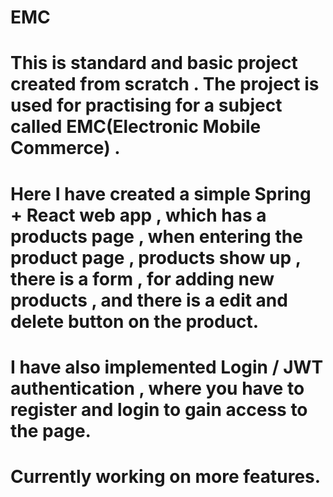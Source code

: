 # EMC

# This is standard and basic project created from scratch . The project is used for practising for a subject called EMC(Electronic Mobile Commerce) .
# Here I have created a simple Spring + React web app , which has a products page , when entering the product page , products show up , there is a form , for adding new products , and there is a edit and delete button on the product.
# I have also implemented Login / JWT authentication ,  where you have to register and login to gain access to the page.
# Currently working on more features.
